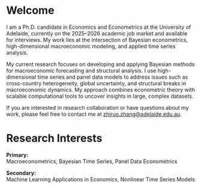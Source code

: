 Welcome
======

I am a Ph.D. candidate in Economics and Econometrics at the University of Adelaide, currently on the 2025–2026 academic job market and available for interviews. My work lies at the intersection of Bayesian econometrics, high-dimensional macroeconomic modeling, and applied time series analysis.

My current research focuses on developing and applying Bayesian methods for macroeconomic forecasting and structural analysis. I use high-dimensional time series and panel data models to address issues such as cross-country heterogeneity, global uncertainty, and structural breaks in macroeconomic dynamics. My approach combines econometric theory with scalable computational tools to uncover insights in large, complex datasets.

If you are interested in research collaboration or have questions about my work, please feel free to contact me at [zhiruo.zhang@adelaide.edu.au](mailto:zhiruo.zhang@adelaide.edu.au).

Research Interests
======

**Primary:**  
Macroeconometrics, Bayesian Time Series, Panel Data Econometrics  

**Secondary:**  
Machine Learning Applications in Economics, Nonlinear Time Series Models
